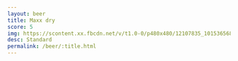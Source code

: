 ```yaml
---
layout: beer
title: Maxx dry
score: 5
img: https://scontent.xx.fbcdn.net/v/t1.0-0/p480x480/12107835_10153656873528745_2876365020596691425_n.jpg?oh=09ad5fc37452a2c88cf02b234a9051cf&oe=58C5079B
desc: Standard
permalink: /beer/:title.html
---
```

